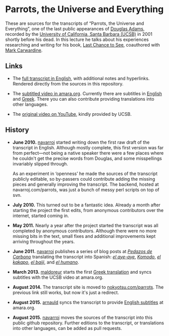 # Parrots, the Universe and Everything

These are sources for the transcripts of “Parrots, the Universe and Everything”, one of
the last public appearances of [Douglas Adams][], recorded by the [University of
California, Santa Barbara (UCSB)][UCSB] in 2001 shortly before his dead.
In this lecture he talks about his experiences researching and writing for his book,
[Last Chance to See][], coauthored with [Mark Carwardine][].

[Douglas Adams]: http://en.wikipedia.org/wiki/Douglas_Adams
[UCSB]: http://www.ucsb.edu/
[Last Chance to See]: http://en.wikipedia.org/wiki/Last_Chance_to_See
[Mark Carwardine]: http://en.wikipedia.org/wiki/Mark_Carwardine

## Links

* The [full transcript in English](http://nokyotsu.com/parrots/), with additional notes
  and hyperlinks. Rendered directly from the sources in this repository.

* The [subtitled video in amara.org][subs]. Currently there are subtitles in
  [English][subs_en] and [Greek][subs_el].
  There you can also contribute providing translations into other languages.

* The [original video on YouTube][video], kindly provided by UCSB.

[subs]: http://amara.org/en/videos/yoedZnaqoAov/info/douglas-adams-parrots-the-universe-and-everything/
[subs_en]: http://amara.org/en/videos/yoedZnaqoAov/en/230539/
[subs_el]: http://amara.org/en/videos/yoedZnaqoAov/el/37982/
[video]: https://www.youtube.com/watch?v=_ZG8HBuDjgc

## History

* **June 2010.** [navarroj][] started writing down the first raw draft of the transcript
  in English. Although mostly complete, this first version was far from perfect—not
  being a native speaker there were a few places where he couldn't get the precise words
  from Douglas, and some misspellings invariably slipped through.

  As an experiment in ‘openness’ he made the sources of the transcript publicly
  editable, so by-passers could contribute adding the missing pieces and generally
  improving the transcript. The backend, hosted at navarroj.com/parrots, was just a
  bunch of messy perl scripts on top of svn.

* **July 2010.** This turned out to be a fantastic idea. Already a month after starting
  the project the first edits, from anonymous contributors over the internet, started
  coming in.

* **May 2011.** Nearly a year after the project started the transcript was all completed
  by anonymous contributors. Although there were no more missing bits in the text, small
  fixes and additional improvements kept arriving throughout the years.

* **June 2011.** [navarroj][] publishes a series of blog posts at
  [*Pedazos de Carbono*](http://pedazosdecarbono.blogspot.com/) translating the
  transcript into Spanish:
  [*el aye-aye*](http://pedazosdecarbono.blogspot.com/2011/06/loros-el-universo-y-todo-el-aye-aye.html),
  [*Komodo*](http://pedazosdecarbono.blogspot.com/2011/06/loros-el-universo-y-todo-komodo.html),
  [*el kakapo*](http://pedazosdecarbono.blogspot.com/2011/06/loros-el-universo-y-todo-el-kakapo.html),
  [*el baiji*](http://pedazosdecarbono.blogspot.com/2011/06/loros-el-universo-y-todo-el-kakapo.html), and
  [*el humano*](http://pedazosdecarbono.blogspot.com/2011/07/loros-el-universo-y-todo-el-humano.html).

* **March 2013.** [maldoreur][] starts the first [Greek translation][subs_el] and syncs
  subtitles with the UCSB video at amara.org.

* **August 2014.** The transcript site is moved to
  [nokyotsu.com/parrots](http://nokyotsu.com/parrots/). The previous link still works,
  but now it's just a redirect.

* **August 2015.** [arnauld][] syncs the transcript to provide [English subtitles][subs_en]
  at amara.org.

* **August 2015.** [navarroj][] moves the sources of the transcript into this public
  github repository. Further editions to the transcript, or translations into other
  languages, can be added as pull requests.

[navarroj]: https://github.com/navarroj
[maldoreur]: http://amara.org/en/profiles/profile/91116/
[arnauld]: http://amara.org/en/profiles/profile/390531/
